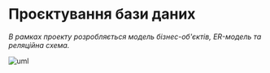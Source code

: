 # Проєктування бази даних

*В рамках проекту розробляється модель бізнес-об'єктів, ER-модель та реляційна схема.*

![uml](http://www.plantuml.com/plantuml/png/TL31JiCm3BtxAwmUqIQnwqxZm1498Nx0QoqKIE8gSKSdnBzJRmagGVF5olDxyNi-PAMaK_30KPsUyKKyunTWfC1xL9uLSE3S9pUgarWW-8OgU6AbWPHCzC7dgZcHd_W_-w7lEMVZhi3d9E_SQuE-yjn2ZpE5yUhlxvyonGjtAGxaV7Mnb9St5rVlaNB-b3IieAoaYzUZY6UA5uXEf9JsA4TpPij-StRtcxiEjrliTfjTLyr3wGMriV5AOBYsLcl7lZ4gKMzCIsGeh7QfdGuE78Sf-1y0)
